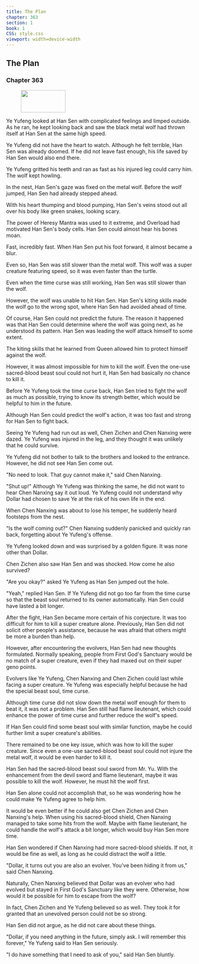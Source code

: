 ```yaml
---
title: The Plan
chapter: 363
section: 1
book: 1
CSS: style.css
viewport: width=device-width
---
```


## The Plan

### Chapter 363

<figure>
	<img src="../Images/gem.gif" alt="" id="gem" width="120" height="60" />
</figure>

Ye Yufeng looked at Han Sen with complicated feelings and limped outside. As he ran, he kept looking back and saw the black metal wolf had thrown itself at Han Sen at the same high speed.

Ye Yufeng did not have the heart to watch. Although he felt terrible, Han Sen was already doomed. If he did not leave fast enough, his life saved by Han Sen would also end there.

Ye Yufeng gritted his teeth and ran as fast as his injured leg could carry him. The wolf kept howling.

In the nest, Han Sen's gaze was fixed on the metal wolf. Before the wolf jumped, Han Sen had already stepped ahead.

With his heart thumping and blood pumping, Han Sen's veins stood out all over his body like green snakes, looking scary.

The power of Heresy Mantra was used to it extreme, and Overload had motivated Han Sen's body cells. Han Sen could almost hear his bones moan.

Fast, incredibly fast. When Han Sen put his foot forward, it almost became a blur.

Even so, Han Sen was still slower than the metal wolf. This wolf was a super creature featuring speed, so it was even faster than the turtle.

Even when the time curse was still working, Han Sen was still slower than the wolf.

However, the wolf was unable to hit Han Sen. Han Sen's kiting skills made the wolf go to the wrong spot, where Han Sen had avoided ahead of time.

Of course, Han Sen could not predict the future. The reason it happened was that Han Sen could determine where the wolf was going next, as he understood its pattern. Han Sen was leading the wolf attack himself to some extent.

The kiting skills that he learned from Queen allowed him to protect himself against the wolf.

However, it was almost impossible for him to kill the wolf. Even the one-use sacred-blood beast soul could not hurt it, Han Sen had basically no chance to kill it.

Before Ye Yufeng took the time curse back, Han Sen tried to fight the wolf as much as possible, trying to know its strength better, which would be helpful to him in the future.

Although Han Sen could predict the wolf's action, it was too fast and strong for Han Sen to fight back.

Seeing Ye Yufeng had run out as well, Chen Zichen and Chen Nanxing were dazed. Ye Yufeng was injured in the leg, and they thought it was unlikely that he could survive.

Ye Yufeng did not bother to talk to the brothers and looked to the entrance. However, he did not see Han Sen come out.

"No need to look. That guy cannot make it," said Chen Nanxing.

"Shut up!" Although Ye Yufeng was thinking the same, he did not want to hear Chen Nanxing say it out loud. Ye Yufeng could not understand why Dollar had chosen to save Ye at the risk of his own life in the end.

When Chen Nanxing was about to lose his temper, he suddenly heard footsteps from the nest.

"Is the wolf coming out?" Chen Nanxing suddenly panicked and quickly ran back, forgetting about Ye Yufeng's offense.

Ye Yufeng looked down and was surprised by a golden figure. It was none other than Dollar.

Chen Zichen also saw Han Sen and was shocked. How come he also survived?

"Are you okay?" asked Ye Yufeng as Han Sen jumped out the hole.

"Yeah," replied Han Sen. If Ye Yufeng did not go too far from the time curse so that the beast soul returned to its owner automatically. Han Sen could have lasted a bit longer.

After the fight, Han Sen became more certain of his conjecture. It was too difficult for him to kill a super creature alone. Previously, Han Sen did not solicit other people's assistance, because he was afraid that others might be more a burden than help.

However, after encountering the evolvers, Han Sen had new thoughts formulated. Normally speaking, people from First God's Sanctuary would be no match of a super creature, even if they had maxed out on their super geno points.

Evolvers like Ye Yufeng, Chen Nanxing and Chen Zichen could last while facing a super creature. Ye Yufeng was especially helpful because he had the special beast soul, time curse.

Although time curse did not slow down the metal wolf enough for them to beat it, it was not a problem. Han Sen still had flame lieutenant, which could enhance the power of time curse and further reduce the wolf's speed.

If Han Sen could find some beast soul with similar function, maybe he could further limit a super creature's abilities.

There remained to be one key issue, which was how to kill the super creature. Since even a one-use sacred-blood beast soul could not injure the metal wolf, it would be even harder to kill it.

Han Sen had the sacred-blood beast soul sword from Mr. Yu. With the enhancement from the devil sword and flame lieutenant, maybe it was possible to kill the wolf. However, he must hit the wolf first.

Han Sen alone could not accomplish that, so he was wondering how he could make Ye Yufeng agree to help him.

It would be even better if he could also get Chen Zichen and Chen Nanxing's help. When using his sacred-blood shield, Chen Nanxing managed to take some hits from the wolf. Maybe with flame lieutenant, he could handle the wolf's attack a bit longer, which would buy Han Sen more time.

Han Sen wondered if Chen Nanxing had more sacred-blood shields. If not, it would be fine as well, as long as he could distract the wolf a little.

"Dollar, it turns out you are also an evolver. You've been hiding it from us," said Chen Nanxing.

Naturally, Chen Nanxing believed that Dollar was an evolver who had evolved but stayed in First God's Sanctuary like they were. Otherwise, how would it be possible for him to escape from the wolf?

In fact, Chen Zichen and Ye Yufeng believed so as well. They took it for granted that an unevolved person could not be so strong.

Han Sen did not argue, as he did not care about these things.

"Dollar, if you need anything in the future, simply ask. I will remember this forever," Ye Yufeng said to Han Sen seriously.

"I do have something that I need to ask of you," said Han Sen bluntly.